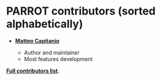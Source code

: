 PARROT contributors (sorted alphabetically)
============================================

* **[Matteo Capitanio](https://github.com/mcapitanio)**

  * Author and maintainer
  * Most features development

**[Full contributors list](https://github.com/mcapitanio/parrot/contributors).**
